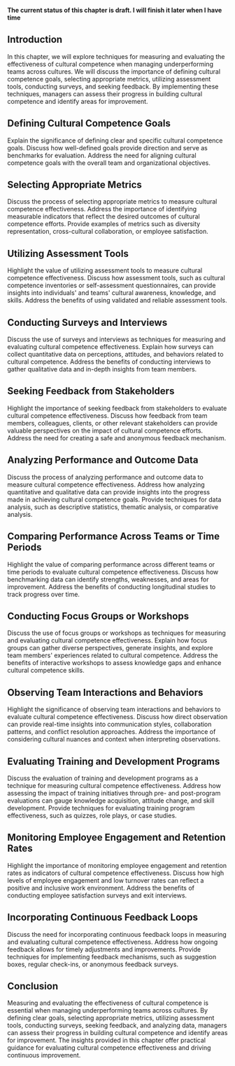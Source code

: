 **The current status of this chapter is draft. I will finish it later when I have time**

Introduction
------------

In this chapter, we will explore techniques for measuring and evaluating the effectiveness of cultural competence when managing underperforming teams across cultures. We will discuss the importance of defining cultural competence goals, selecting appropriate metrics, utilizing assessment tools, conducting surveys, and seeking feedback. By implementing these techniques, managers can assess their progress in building cultural competence and identify areas for improvement.

Defining Cultural Competence Goals
----------------------------------

Explain the significance of defining clear and specific cultural competence goals. Discuss how well-defined goals provide direction and serve as benchmarks for evaluation. Address the need for aligning cultural competence goals with the overall team and organizational objectives.

Selecting Appropriate Metrics
-----------------------------

Discuss the process of selecting appropriate metrics to measure cultural competence effectiveness. Address the importance of identifying measurable indicators that reflect the desired outcomes of cultural competence efforts. Provide examples of metrics such as diversity representation, cross-cultural collaboration, or employee satisfaction.

Utilizing Assessment Tools
--------------------------

Highlight the value of utilizing assessment tools to measure cultural competence effectiveness. Discuss how assessment tools, such as cultural competence inventories or self-assessment questionnaires, can provide insights into individuals' and teams' cultural awareness, knowledge, and skills. Address the benefits of using validated and reliable assessment tools.

Conducting Surveys and Interviews
---------------------------------

Discuss the use of surveys and interviews as techniques for measuring and evaluating cultural competence effectiveness. Explain how surveys can collect quantitative data on perceptions, attitudes, and behaviors related to cultural competence. Address the benefits of conducting interviews to gather qualitative data and in-depth insights from team members.

Seeking Feedback from Stakeholders
----------------------------------

Highlight the importance of seeking feedback from stakeholders to evaluate cultural competence effectiveness. Discuss how feedback from team members, colleagues, clients, or other relevant stakeholders can provide valuable perspectives on the impact of cultural competence efforts. Address the need for creating a safe and anonymous feedback mechanism.

Analyzing Performance and Outcome Data
--------------------------------------

Discuss the process of analyzing performance and outcome data to measure cultural competence effectiveness. Address how analyzing quantitative and qualitative data can provide insights into the progress made in achieving cultural competence goals. Provide techniques for data analysis, such as descriptive statistics, thematic analysis, or comparative analysis.

Comparing Performance Across Teams or Time Periods
--------------------------------------------------

Highlight the value of comparing performance across different teams or time periods to evaluate cultural competence effectiveness. Discuss how benchmarking data can identify strengths, weaknesses, and areas for improvement. Address the benefits of conducting longitudinal studies to track progress over time.

Conducting Focus Groups or Workshops
------------------------------------

Discuss the use of focus groups or workshops as techniques for measuring and evaluating cultural competence effectiveness. Explain how focus groups can gather diverse perspectives, generate insights, and explore team members' experiences related to cultural competence. Address the benefits of interactive workshops to assess knowledge gaps and enhance cultural competence skills.

Observing Team Interactions and Behaviors
-----------------------------------------

Highlight the significance of observing team interactions and behaviors to evaluate cultural competence effectiveness. Discuss how direct observation can provide real-time insights into communication styles, collaboration patterns, and conflict resolution approaches. Address the importance of considering cultural nuances and context when interpreting observations.

Evaluating Training and Development Programs
--------------------------------------------

Discuss the evaluation of training and development programs as a technique for measuring cultural competence effectiveness. Address how assessing the impact of training initiatives through pre- and post-program evaluations can gauge knowledge acquisition, attitude change, and skill development. Provide techniques for evaluating training program effectiveness, such as quizzes, role plays, or case studies.

Monitoring Employee Engagement and Retention Rates
--------------------------------------------------

Highlight the importance of monitoring employee engagement and retention rates as indicators of cultural competence effectiveness. Discuss how high levels of employee engagement and low turnover rates can reflect a positive and inclusive work environment. Address the benefits of conducting employee satisfaction surveys and exit interviews.

Incorporating Continuous Feedback Loops
---------------------------------------

Discuss the need for incorporating continuous feedback loops in measuring and evaluating cultural competence effectiveness. Address how ongoing feedback allows for timely adjustments and improvements. Provide techniques for implementing feedback mechanisms, such as suggestion boxes, regular check-ins, or anonymous feedback surveys.

Conclusion
----------

Measuring and evaluating the effectiveness of cultural competence is essential when managing underperforming teams across cultures. By defining clear goals, selecting appropriate metrics, utilizing assessment tools, conducting surveys, seeking feedback, and analyzing data, managers can assess their progress in building cultural competence and identify areas for improvement. The insights provided in this chapter offer practical guidance for evaluating cultural competence effectiveness and driving continuous improvement.
